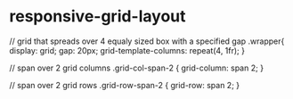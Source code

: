 # responsive-grid-layout

// grid that spreads over 4 equaly sized box with a specified gap
.wrapper{
    display: grid; 
    gap: 20px; 
    grid-template-columns: repeat(4, 1fr); 
}

// span over 2 grid columns
.grid-col-span-2 { 
    grid-column: span 2; 
} 

// span over 2 grid rows
.grid-row-span-2 { 
    grid-row: span 2; 
}

